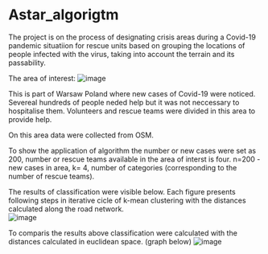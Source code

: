 # Astar_algorigtm
 
The project is on the process of designating crisis areas during a Covid-19 pandemic situatiion for rescue units based on grouping the locations of people infected with the virus, taking into account the terrain and its passability.

The area of interest:
![image](https://user-images.githubusercontent.com/45630165/153831898-61d0604e-36f7-42e8-ba6b-a1f8a878ed18.png)

This is part of Warsaw Poland where new cases of Covid-19 were noticed. Severeal hundreds of people neded help but it was not neccessary to  hospitalise them. Volunteers and rescue teams were divided in this area to provide help.

On this area data were collected from OSM. 

To show the application of algorithm the number or new cases were set as 200, number or rescue teams available in the area of interst is four.
n=200 - new cases in area,
k= 4, number of categories  (corresponding to the number of rescue teams). 


The results of classification were visible below. Each figure presents following steps in iterative cicle of k-mean clustering with the distances calculated along the road network.  
![image](https://user-images.githubusercontent.com/45630165/153832230-63cdd1a9-7b07-45a2-8965-99dee3aceebb.png)


To comparis the results above classification were calculated with the distances calculated in euclidean space. (graph below)
![image](https://user-images.githubusercontent.com/45630165/153833054-0c2d4470-9c35-4f3a-99f3-bdb0a999a88a.png)
